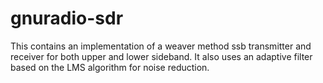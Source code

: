 # gnuradio-sdr

This contains an implementation of a weaver method ssb transmitter and receiver for both upper and lower sideband.
It also uses an adaptive filter based on the LMS algorithm for noise reduction.
